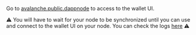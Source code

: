 Go to [avalanche.public.dappnode](http://avalanche.public.dappnode/) to access to the wallet UI.

⚠️ You will have to wait for your node to be synchronized until you can use and connect to the wallet UI on your node. You can check the logs [here](http://my.dappnode/#/packages/avalanche.public.dappnode.eth/logs) ⚠️